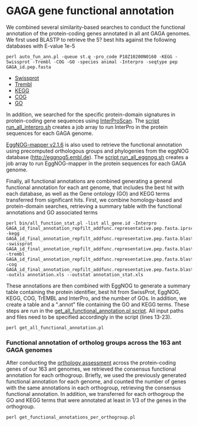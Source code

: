 # GAGA gene functional annotation

We combined several similarity-based searches to conduct the functional annotation of the protein-coding genes annotated in all ant GAGA genomes. We first used BLASTP to retrieve the 5? best hits against the following databases with E-value 1e-5
```
perl auto_fun_ann.pl -queue st.q -pro_code P18Z10200N0160 -KEGG -Swissprot -Trembl -COG -GO -species animal -Interpro -seqtype pep GAGA_id.pep.fasta
```
- [Swissprot](https://www.uniprot.org/)
- [Trembl](http://www.bioinfo.pte.hu/more/TrEMBL.htm)
- [KEGG](https://www.genome.jp/kegg/pathway.html)
- [COG](http://www.ncbi.nlm.nih.gov/COG/)
- [GO](http://geneontology.org/)


In addition, we searched for the specific protein-domain signatures in protein-coding gene sequences using [InterProScan](https://www.ebi.ac.uk/interpro/download/InterProScan/). The [script run_all_interpro.sh](run_all_interpro.sh) creates a job array to run InterPro in the protein sequences for each GAGA genome.

[EggNOG-mapper v2.1.6](https://github.com/eggnogdb/eggnog-mapper) is also used to retrieve the functional annotation using precomputed orthologous groups and phylogenies from the eggNOG database (http://eggnog5.embl.de). The [script run_all_eggnog.sh](run_all_eggnog.sh) creates a job array to run EggNOG-mapper in the protein sequences for each GAGA genome.


Finally, all functional annotations are combined generating a general functional annotation for each ant genome, that includes the best hit with each database, as well as the Gene ontology (GO) and KEGG terms transferred from significant hits. First, we combine homology-based and protein-domain searches, retrieving a summary table with the functional annotations and GO associated terms 
```
perl bin/all_function_stat.pl -list all_gene.id -Interpro GAGA_id_final_annotation_repfilt_addfunc.representative.pep.fasta.iprscan.xls -kegg GAGA_id_final_annotation_repfilt_addfunc.representative.pep.fasta.blast.kegg.xls -swissprot GAGA_id_final_annotation_repfilt_addfunc.representative.pep.fasta.blast.swissprot.xls -trembl GAGA_id_final_annotation_repfilt_addfunc.representative.pep.fasta.blast.trembl.xls -cog GAGA_id_final_annotation_repfilt_addfunc.representative.pep.fasta.blast.cog.xls  -outxls annotation.xls --outstat annotation_stat.xls
```

These annotations are then combined with EggNOG to generate a summary table containing the protein identifier, best hit from SwissProt, EggNOG, KEGG, COG, TrEMBL and InterPro, and the number of GOs. In addition, we create a table and a ".annot" file containing the GO and KEGG terms. These steps are run in the [get_all_functional_annotation.pl script](get_all_functional_annotation.pl). All input paths and files need to be specified accordingly in the script (lines 13-23).
```
perl get_all_functional_annotation.pl
```


### Functional annotation of ortholog groups across the 163 ant GAGA genomes

After conducting the [orthology assessment](../06_Analyses/Orthology) across the protein-coding genes of our 163 ant genomes, we retrieved the consensus functional annotation for each orthogroup. Briefly, we used the previously generated functional annotation for each genome, and counted the number of genes with the same annotations in each orthogroup, retrieving the consensus functional annotation. In addition, we transferred for each orthogroup the GO and KEGG terms that were annotated at least in 1/3 of the genes in the orthogroup. 
```
perl get_functional_annotations_per_orthogroup.pl
```  



